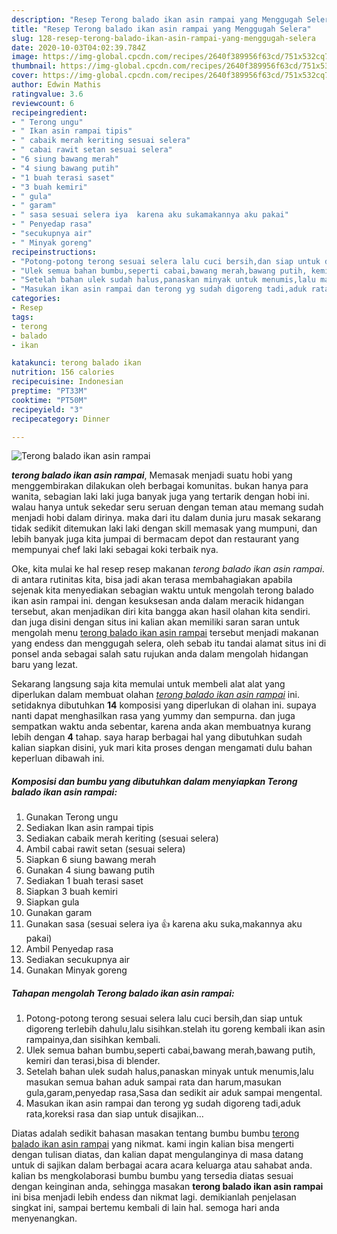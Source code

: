 ```yaml
---
description: "Resep Terong balado ikan asin rampai yang Menggugah Selera"
title: "Resep Terong balado ikan asin rampai yang Menggugah Selera"
slug: 128-resep-terong-balado-ikan-asin-rampai-yang-menggugah-selera
date: 2020-10-03T04:02:39.784Z
image: https://img-global.cpcdn.com/recipes/2640f389956f63cd/751x532cq70/terong-balado-ikan-asin-rampai-foto-resep-utama.jpg
thumbnail: https://img-global.cpcdn.com/recipes/2640f389956f63cd/751x532cq70/terong-balado-ikan-asin-rampai-foto-resep-utama.jpg
cover: https://img-global.cpcdn.com/recipes/2640f389956f63cd/751x532cq70/terong-balado-ikan-asin-rampai-foto-resep-utama.jpg
author: Edwin Mathis
ratingvalue: 3.6
reviewcount: 6
recipeingredient:
- " Terong ungu"
- " Ikan asin rampai tipis"
- " cabaik merah keriting sesuai selera"
- " cabai rawit setan sesuai selera"
- "6 siung bawang merah"
- "4 siung bawang putih"
- "1 buah terasi saset"
- "3 buah kemiri"
- " gula"
- " garam"
- " sasa sesuai selera iya  karena aku sukamakannya aku pakai"
- " Penyedap rasa"
- "secukupnya air"
- " Minyak goreng"
recipeinstructions:
- "Potong-potong terong sesuai selera lalu cuci bersih,dan siap untuk digoreng terlebih dahulu,lalu sisihkan.stelah itu goreng kembali ikan asin rampainya,dan sisihkan kembali."
- "Ulek semua bahan bumbu,seperti cabai,bawang merah,bawang putih, kemiri dan terasi,bisa di blender."
- "Setelah bahan ulek sudah halus,panaskan minyak untuk menumis,lalu masukan semua bahan aduk sampai rata dan harum,masukan gula,garam,penyedap rasa,Sasa dan sedikit air aduk sampai mengental."
- "Masukan ikan asin rampai dan terong yg sudah digoreng tadi,aduk rata,koreksi rasa dan siap untuk disajikan..."
categories:
- Resep
tags:
- terong
- balado
- ikan

katakunci: terong balado ikan 
nutrition: 156 calories
recipecuisine: Indonesian
preptime: "PT33M"
cooktime: "PT50M"
recipeyield: "3"
recipecategory: Dinner

---
```



![Terong balado ikan asin rampai](https://img-global.cpcdn.com/recipes/2640f389956f63cd/751x532cq70/terong-balado-ikan-asin-rampai-foto-resep-utama.jpg)

<b><i>terong balado ikan asin rampai</i></b>, Memasak menjadi suatu hobi yang menggembirakan dilakukan oleh berbagai komunitas. bukan hanya para wanita, sebagian laki laki juga banyak juga yang tertarik dengan hobi ini. walau hanya untuk sekedar seru seruan dengan teman atau memang sudah menjadi hobi dalam dirinya. maka dari itu dalam dunia juru masak sekarang tidak sedikit ditemukan laki laki dengan skill memasak yang mumpuni, dan lebih banyak juga kita jumpai di bermacam depot dan restaurant yang mempunyai chef laki laki sebagai koki terbaik nya.

Oke, kita mulai ke hal resep resep makanan <i>terong balado ikan asin rampai</i>. di antara rutinitas kita, bisa jadi akan terasa membahagiakan apabila sejenak kita menyediakan sebagian waktu untuk mengolah terong balado ikan asin rampai ini. dengan kesuksesan anda dalam meracik hidangan tersebut, akan menjadikan diri kita bangga akan hasil olahan kita sendiri. dan juga disini dengan situs ini kalian akan memiliki saran saran untuk mengolah menu <u>terong balado ikan asin rampai</u> tersebut menjadi makanan yang endess dan menggugah selera, oleh sebab itu tandai alamat situs ini di ponsel anda sebagai salah satu rujukan anda dalam mengolah hidangan baru yang lezat.




Sekarang langsung saja kita memulai untuk membeli alat alat yang diperlukan dalam membuat olahan <u><i>terong balado ikan asin rampai</i></u> ini. setidaknya dibutuhkan <b>14</b> komposisi yang diperlukan di olahan ini. supaya nanti dapat menghasilkan rasa yang yummy dan sempurna. dan juga sempatkan waktu anda sebentar, karena anda akan membuatnya kurang lebih dengan <b>4</b> tahap. saya harap berbagai hal yang dibutuhkan sudah kalian siapkan disini, yuk mari kita proses dengan mengamati dulu bahan keperluan dibawah ini.

<!--inarticleads1-->

##### Komposisi dan bumbu yang dibutuhkan dalam menyiapkan Terong balado ikan asin rampai:

1. Gunakan  Terong ungu
1. Sediakan  Ikan asin rampai tipis
1. Sediakan  cabaik merah keriting (sesuai selera)
1. Ambil  cabai rawit setan (sesuai selera)
1. Siapkan 6 siung bawang merah
1. Gunakan 4 siung bawang putih
1. Sediakan 1 buah terasi saset
1. Siapkan 3 buah kemiri
1. Siapkan  gula
1. Gunakan  garam
1. Gunakan  sasa (sesuai selera iya 👍 karena aku suka,makannya aku pakai)
1. Ambil  Penyedap rasa
1. Sediakan secukupnya air
1. Gunakan  Minyak goreng




<!--inarticleads2-->

##### Tahapan mengolah Terong balado ikan asin rampai:

1. Potong-potong terong sesuai selera lalu cuci bersih,dan siap untuk digoreng terlebih dahulu,lalu sisihkan.stelah itu goreng kembali ikan asin rampainya,dan sisihkan kembali.
1. Ulek semua bahan bumbu,seperti cabai,bawang merah,bawang putih, kemiri dan terasi,bisa di blender.
1. Setelah bahan ulek sudah halus,panaskan minyak untuk menumis,lalu masukan semua bahan aduk sampai rata dan harum,masukan gula,garam,penyedap rasa,Sasa dan sedikit air aduk sampai mengental.
1. Masukan ikan asin rampai dan terong yg sudah digoreng tadi,aduk rata,koreksi rasa dan siap untuk disajikan...




Diatas adalah sedikit bahasan masakan tentang bumbu bumbu <u>terong balado ikan asin rampai</u> yang nikmat. kami ingin kalian bisa mengerti dengan tulisan diatas, dan kalian dapat mengulanginya di masa datang untuk di sajikan dalam berbagai acara acara keluarga atau sahabat anda. kalian bs mengkolaborasi bumbu bumbu yang tersedia diatas sesuai dengan keinginan anda, sehingga masakan <b>terong balado ikan asin rampai</b> ini bisa menjadi lebih endess dan nikmat lagi. demikianlah penjelasan singkat ini, sampai bertemu kembali di lain hal. semoga hari anda menyenangkan.
